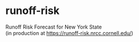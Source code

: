 # runoff-risk
Runoff Risk Forecast for New York State\
(in production at https://runoff-risk.nrcc.cornell.edu/)
